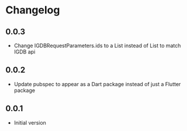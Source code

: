 # Changelog

## 0.0.3
- Change IGDBRequestParameters.ids to a List<int> instead of List<string> to match IGDB api

## 0.0.2
- Update pubspec to appear as a Dart package instead of just a Flutter package

## 0.0.1
- Initial version
